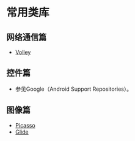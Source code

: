 # 常用类库

## 网络通信篇

* [Volley](https://github.com/mcxiaoke/android-volley)

## 控件篇

* 参见Google（Android Support Repositories）。

## 图像篇

* [Picasso](http://square.github.io/picasso/)
* [Glide](https://github.com/bumptech/glide)
